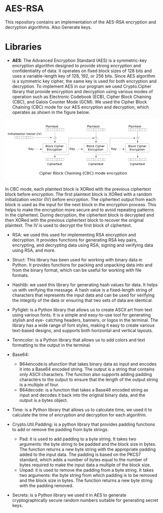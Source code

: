 # AES-RSA
This repository contains an implementation of the AES-RSA encryption and decryption algorithms. Also Generate keys.

# Libraries

- <b>AES</b>: The Advanced Encryption Standard (AES) is a symmetric-key encryption algorithm designed to provide strong encryption and confidentiality of data.
It operates on fixed block sizes of 128 bits and uses a variable-length key of 128, 192, or 256 bits. Since AES algorithm is a symmetric key cipher, the same key is used for both encryption and decryption.
To implement AES in our program we used Crypto.Cipher library that provide encryption and decryption using various modes of operation such as Electronic Codebook (ECB), Cipher Block Chaining (CBC), and Galois Counter Mode (GCM). 
We used the Cipher Block Chaining (CBC) mode for our AES encryption and decryption, which operates as shown in the figure below.

![alt CBC_Mode](cbc_encryption.png)
 
In CBC mode, each plaintext block is XORed with the previous ciphertext block before encryption. 
The first plaintext block is XORed with a random initialization vector (IV) before encryption. 
The ciphertext output from each block is used as the input for the next block in the encryption process. 
This helps to make the encryption more secure and to avoid repeating patterns in the ciphertext.
During decryption, the ciphertext block is decrypted and then XORed with the previous ciphertext block to recover the original plaintext. 
The IV is used to decrypt the first block of ciphertext.

- RSA: we used this used for implementing RSA encryption and decryption. 
It provides functions for generating RSA key pairs, encrypting, and decrypting data using RSA, signing and verifying data using RSA, and more.

- Struct: This library has been used for working with binary data in Python. 
It provides functions for packing and unpacking data into and from the binary format, which can be useful for working with file formats.

- Hashlib: we used this library for generating hash values for data. It helps us with verifying the message. 
A hash value is a fixed-length string of characters that represents the input data and can be used for verifying the integrity of the data or ensuring that two sets of data are identical.

- Pyfiglet: is a Python library that allows us to create ASCII art from text using various fonts. 
It is a simple and easy-to-use tool for generating stylish and eye- catching headers, banners, or logos in the terminal. 
The library has a wide range of font styles, making it easy to create various text-based designs, and supports both horizontal and vertical layouts.

- Termcolor: is a Python library that allows us to add colors and text formatting to the output in the terminal.

- Base64:
  - B64encode:is afunction that takes binary data as input and encodes it into a Base64 encoded string. 
    The output is a string that contains only ASCII characters. The function also supports adding padding characters to the output to ensure that the length of the output string is a multiple of four.
  - B64decode: is a function that takes a Base46 encoded string as input and decodes it back into the original binary data, and the output is a bytes object.
  
- Time: is a Python library that allows us to calculate time, we used it to calculate the time of encryption and decryption for each algorithm.

- Crypto.Util.Padding: is a python library that provides padding functions to add or remove the padding from byte strings.
  - Pad: it is used to add padding to a byte string. It takes two arguments: the byte string to be padded and the block size in bytes. 
    The function returns a new byte string with the appropriate padding added to the input data. 
    The padding is based on the PKCS7 standard, which adds a number of bytes equal to the number of bytes required to make the input data a multiple of the block size.
  - Unpad: it is used to remove the padding from a byte string. 
    It takes two arguments: the byte string from which padding is to be removed and the block size in bytes. 
    The function returns a new byte string with the padding removed.
    
- Secrets: is a Python library we used it in AES to generate cryptographically secure random numbers suitable for generating secret keys.
